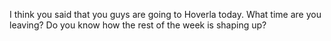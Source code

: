 I think you said that you guys are going to Hoverla today.  What time are you leaving? Do you know how the rest of the week is shaping up?